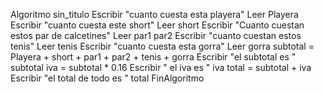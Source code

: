 Algoritmo sin_titulo
	Escribir "cuanto cuesta esta playera"
	Leer Playera
	Escribir "cuanto cuesta este short"
	Leer short
	Escribir "Cuanto cuestan estos par de calcetines"
	Leer par1 par2
	Escribir "cuanto cuestan estos tenis"
	Leer tenis
	Escribir "cuanto cuesta esta gorra"
	Leer gorra
	subtotal = Playera + short + par1 + par2 + tenis + gorra
	Escribir "el subtotal es " subtotal
	iva = subtotal * 0.16
	Escribir " el iva es " iva
	total = subtotal + iva
	Escribir "el total de todo es " total
FinAlgoritmo
